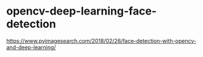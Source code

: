 # opencv-deep-learning-face-detection


https://www.pyimagesearch.com/2018/02/26/face-detection-with-opencv-and-deep-learning/
